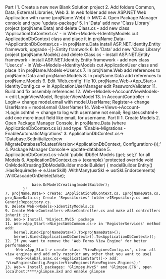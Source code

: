 Part I
	1. Create a new new Blank Solution project 
	2. Add folders Common, Data, External Libraries, Web
	3. In web folder add new ASP.NET Web Application with name (projName.Web) -> MVC
	4. Open Package Manager console and type 'update-package'
	5. In 'Data' add new 'Class Library' project (projName.Data) and delete Class.cs
		- add new class 'ApplicationDbContext.cs'
		- in Web->Models->IdentityModels cut ApplicationDbContext class and place it in projName.Data->ApplicationDbContext.cs 
		- in projName.Data install ASP.NET.Identity.Entity framework, upgrade -||-.Entity framwork
	6. In 'Data' add new 'Class Library' project (projName.Models) and delete Class.cs
		- install ASP.NET.Entity framework
		- install ASP.NET.Identity.Entity framework
		- add new class 'User.cs'
		- in Web->Models->IdentityModels cut ApplicationUser class and place it in projName.Models->User.cs
	7. In projName.Web add references to projName.Data and projName.Models
	8. In projName.Data add references to projName.Models
	9. Edit 'Web.config' file
	10. projName.Web->App_Start-> IdentityConfig.cs -> in ApplicationUserManager edit PasswordValidator 
	11. Build and fix assembly references
	12. Web->Models->AccountViewModels-> edit LoginViewModel, RegisterViewModel 
	13. In AccountController -> Login-> change model.email with model.UserName; Register-> change UserName = model.email (UserName)
	14. Web->Views->Account->Login.cshtml -> change to log with username not email; Register.cshtml-> add one more input field like email, for username.
Part II
	1. Create Models
	2. Open Package Manager Console, in projName.Data (where ApplicationDbContext.cs is) and type: 'Enable-Migrations -EnableAutomaticMigrations'
	3. ApplicationDbContext.cs-> 'Database.SetInitializer(new MigrateDatabaseToLatestVersion<ApplicationDbContext, Configuration>());'
	4. Package Manager Console-> update-database
	5. ApplicationDbContext.cs->Add 'public IDbSet<Model> Models {get; set;}' for all Models
	6. ApplicationDbContext.cs-> 
		(example)
			'protected override void OnModelCreating(DbModelBuilder modelBuilder)
			{
				modelBuilder.Entity<Endorcement>()
                .HasRequired(e => e.UserSkill)
                .WithMany(usrSkl => usrSkl.Endorcements)
                .WillCascadeOnDelete(false);
				
				base.OnModelCreating(modelBuilder);
			}'
	7. projName.Data-> create: IApplicationDbContext.cs, IprojNameData.cs, projNameData.cs; Create 'Repositories' folder->IRepository.cs and GenericRepository.cs.
	8. Delete Web->Models->IdentityModels.cs	
	9. Create Web->Controllers->BaseController.cs and make all controllers inherit it;
	10. Web-> Install 'Ninject.MVC5' package
	11. Web->App_Start->NinjectWebCommon.cs-> in 'RegisterServices' method add: 
		kernel.Bind<IprojNameData>().To<projNameData>();
        kernel.Bind<IApplicationDbContext>().To<ApplicationDbContext>();
	12. If you want to remove the 'Web Forms View Engine' for better performance:
		-Web->App_Start-> create class "ViewEnginesConfig.cs", clear all view engines and add only razor(or any other that you want to use)
		-Web->Global.asax.cs->ApplicationStart()-> add: 'ViewEnginesConfig.RegisterViewEngines(ViewEngines.Engines);'
	13. Web-> Install packages: 'Glimpse.Mvc5' and 'Glimpse.EF6', open localhost:****/glimpse.axd and enable glimpse
	 
	
	
 	
